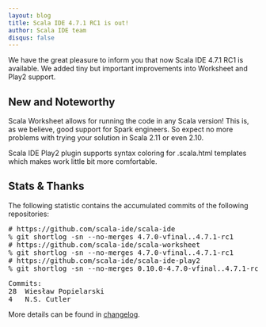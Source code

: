 ```yaml
---
layout: blog
title: Scala IDE 4.7.1 RC1 is out!
author: Scala IDE team
disqus: false
---
```


We have the great pleasure to inform you that now Scala IDE 4.7.1 RC1 is available. We added tiny but important improvements into Worksheet and Play2 support.

## New and Noteworthy

Scala Worksheet allows for running the code in any Scala version! This is, as we believe, good support for Spark engineers. So expect no more problems with trying your solution in Scala 2.11 or even 2.10.

Scala IDE Play2 plugin supports syntax coloring for .scala.html templates which makes work little bit more comfortable.

## Stats & Thanks

The following statistic contains the accumulated commits of the following repositories:

<pre>
# https://github.com/scala-ide/scala-ide
% git shortlog -sn --no-merges 4.7.0-vfinal..4.7.1-rc1
# https://github.com/scala-ide/scala-worksheet
% git shortlog -sn --no-merges 4.7.0-vfinal..4.7.1-rc1
# https://github.com/scala-ide/scala-ide-play2
% git shortlog -sn --no-merges 0.10.0-4.7.0-vfinal..4.7.1-rc1
</pre>

<pre>
Commits:
28	Wiesław Popielarski
4	N.S. Cutler
</pre>

More details can be found in [changelog][cl].

[cl]: http://scala-ide.org/docs/changelog.html
